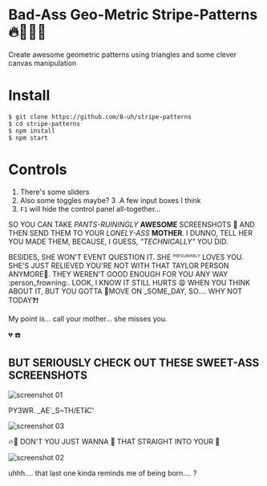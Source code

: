 # Bad-Ass Geo-Metric Stripe-Patterns :fire::gun::unicorn::sunglasses:

Create awesome geometric patterns using triangles and some clever canvas manipulation

# Install
```shell
$ git clone https://github.com/8-uh/stripe-patterns
$ cd stripe-patterns
$ npm install
$ npm start
```

# Controls
1. There's some sliders
2. Also some toggles maybe?
3 .A few input boxes I think
4. `F1` will hide the control panel all-together...

SO YOU CAN TAKE _PANTS-RUININGLY_ **AWESOME** SCREENSHOTS :metal: AND THEN SEND THEM TO YOUR _LONELY-ASS_ **MOTHER**. I DUNNO, TELL HER YOU MADE THEM, BECAUSE, I GUESS, _"TECHNICALLY"_ YOU DID. 

BESIDES, SHE WON'T EVENT QUESTION IT. SHE <sub><sup><sup>PRESUMABLY</sup></sup></sub> LOVES YOU. SHE'S JUST RELIEVED YOU'RE NOT WITH THAT TAYLOR PERSON ANYMORE:anger:. THEY WEREN'T GOOD ENOUGH FOR YOU ANY WAY :person_frowning:. LOOK, I KNOW IT STILL HURTS :weary: WHEN YOU THINK ABOUT IT, BUT YOU GOTTA :truck:MOVE ON _SOME_DAY, SO.... WHY NOT TODAY:question::exclamation:


My point is... call your mother... she misses you.

:broken_heart: :phone: 


## BUT SERIOUSLY CHECK OUT THESE SWEET-ASS SCREENSHOTS
![screenshot 01](https://8-uh.github.io/stripe-patterns/ss/01.png)

PY3WR. _AE\`_S~TH/ET**i**C'

![screenshot 03](https://8-uh.github.io/stripe-patterns/ss/03.png)

:fire::poop: DON'T YOU JUST WANNA :syringe: THAT STRAIGHT INTO YOUR :eyes:

![screenshot 02](https://8-uh.github.io/stripe-patterns/ss/02.png)

uhhh.... that last one kinda reminds me of being born.... ?

